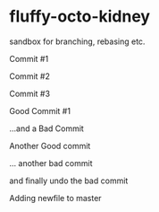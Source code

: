 # fluffy-octo-kidney
sandbox for branching, rebasing etc.

Commit #1

Commit #2

Commit #3

Good Commit #1

...and a Bad Commit

Another Good commit

... another bad commit

and finally undo the bad commit

Adding newfile to master